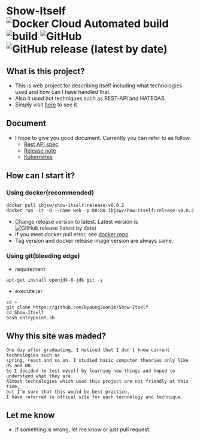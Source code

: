 # Show-Itself ![Docker Cloud Automated build](https://img.shields.io/docker/cloud/automated/ibjsw/show-itself) ![build](https://github.com/ByoungJoonIm/Show-Itself/workflows/build/badge.svg?branch=master) ![GitHub](https://img.shields.io/github/license/byoungjoonim/Show-Itself) ![GitHub release (latest by date)](https://img.shields.io/github/v/release/byoungjoonim/Show-Itself)

## What is this project?
- This is web project for describing itself including what technologies used and how can I have handled that.
- Also it used hot techniques such as REST-API and HATEOAS.
- Simply visit [here](http://bjdev.site) to see it.

## Document
- I hope to give you good document. Currently you can refer to as follow.
  - [Rest API spec](https://github.com/ByoungJoonIm/Show-Itself/blob/master/docs/RestAPI.md)
  - [Release note](https://github.com/ByoungJoonIm/Show-Itself/blob/master/docs/ReleaseNote.md)
  - [Kubernetes](https://github.com/ByoungJoonIm/Show-Itself/blob/master/docs/Kubernetes.md)

## How can I start it?
### Using docker(recommended)
```
docker pull ibjsw/show-itself:release-v0.0.2
docker run -it -d --name web -p 80:80 ibjsw/show-itself:release-v0.0.2
```
- Change release version to latest. Latest version is ![GitHub release (latest by date)](https://img.shields.io/github/v/release/byoungjoonim/Show-Itself)
- If you meet docker pull error, see [docker repo](https://hub.docker.com/repository/registry-1.docker.io/ibjsw/show-itself/tags?page=1)
- Tag version and docker release image version are always same.

### Using git(bleeding edge)
- requirement
```
apt-get install openjdk-8-jdk git -y
```
- execute jar
```
cd ~
git clone https://github.com/ByoungJoonIm/Show-Itself
cd Show-Itself
bash entrypoint.sh
```

## Why this site was maded?
```
One day after graduating, I noticed that I don't know current technologies such as
spring, react and so on. I studied basic computer theories only like OS and DB.
So I decided to test myself by learning new things and hoped to understand what they are.
Almost technologies which used this project are not friendly at this time,
but I'm sure that this would be best practice.
I have referred to offical site for each technology and technique.
```

## Let me know
- If something is wrong, let me know or just pull request.
